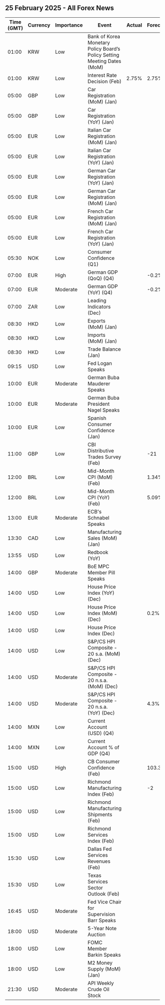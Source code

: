 ## 25 February 2025 - All Forex News

| Time (GMT) | Currency | Importance | Event | Actual | Forecast | Previous |
|------|----------|------------|-------|--------|----------|----------|
| 01:00 | KRW | Low | Bank of Korea Monetary Policy Board’s Policy Setting Meeting Dates (MoM) |  |  |  |
| 01:00 | KRW | Low | Interest Rate Decision (Feb) | 2.75% | 2.75% | 3.00% |
| 05:00 | GBP | Low | Car Registration (MoM) (Jan) |  |  | -8.3% |
| 05:00 | GBP | Low | Car Registration (YoY) (Jan) |  |  | -0.2% |
| 05:00 | EUR | Low | Italian Car Registration (MoM) (Jan) |  |  | -14.9% |
| 05:00 | EUR | Low | Italian Car Registration (YoY) (Jan) |  |  | -4.9% |
| 05:00 | EUR | Low | German Car Registration (YoY) (Jan) |  |  | -7.1% |
| 05:00 | EUR | Low | German Car Registration (MoM) (Jan) |  |  | -8.1% |
| 05:00 | EUR | Low | French Car Registration (MoM) (Jan) |  |  | 37.8% |
| 05:00 | EUR | Low | French Car Registration (YoY) (Jan) |  |  | 1.5% |
| 05:30 | NOK | Low | Consumer Confidence (Q1) |  |  | -14.40 |
| 07:00 | EUR | High | German GDP (QoQ) (Q4) |  | -0.2% | -0.2% |
| 07:00 | EUR | Moderate | German GDP (YoY) (Q4) |  | -0.2% | -0.2% |
| 07:00 | ZAR | Low | Leading Indicators (Dec) |  |  | 114.70% |
| 08:30 | HKD | Low | Exports (MoM) (Jan) |  |  | 5.2% |
| 08:30 | HKD | Low | Imports (MoM) (Jan) |  |  | -1.1% |
| 08:30 | HKD | Low | Trade Balance (Jan) |  |  | -34.5B |
| 09:15 | USD | Low | Fed Logan Speaks |  |  |  |
| 10:00 | EUR | Moderate | German Buba Mauderer Speaks |  |  |  |
| 10:00 | EUR | Moderate | German Buba President Nagel Speaks |  |  |  |
| 10:00 | EUR | Low | Spanish Consumer Confidence (Jan) |  |  | 85.0 |
| 11:00 | GBP | Low | CBI Distributive Trades Survey (Feb) |  | -21 | -24 |
| 12:00 | BRL | Low | Mid-Month CPI (MoM) (Feb) |  | 1.34% | 0.11% |
| 12:00 | BRL | Low | Mid-Month CPI (YoY) (Feb) |  | 5.09% | 4.50% |
| 13:00 | EUR | Moderate | ECB's Schnabel Speaks |  |  |  |
| 13:30 | CAD | Low | Manufacturing Sales (MoM) (Jan) |  |  | 0.3% |
| 13:55 | USD | Low | Redbook (YoY) |  |  | 6.3% |
| 14:00 | GBP | Moderate | BoE MPC Member Pill Speaks |  |  |  |
| 14:00 | USD | Low | House Price Index (YoY) (Dec) |  |  | 4.2% |
| 14:00 | USD | Low | House Price Index (MoM) (Dec) |  | 0.2% | 0.3% |
| 14:00 | USD | Low | House Price Index (Dec) |  |  | 433.4 |
| 14:00 | USD | Low | S&P/CS HPI Composite - 20 s.a. (MoM) (Dec) |  |  | 0.4% |
| 14:00 | USD | Moderate | S&P/CS HPI Composite - 20 n.s.a. (MoM) (Dec) |  |  | -0.1% |
| 14:00 | USD | Moderate | S&P/CS HPI Composite - 20 n.s.a. (YoY) (Dec) |  | 4.3% | 4.3% |
| 14:00 | MXN | Low | Current Account (USD) (Q4) |  |  | 733M |
| 14:00 | MXN | Low | Current Account % of GDP (Q4) |  |  | 0.20% |
| 15:00 | USD | High | CB Consumer Confidence (Feb) |  | 103.3 | 104.1 |
| 15:00 | USD | Low | Richmond Manufacturing Index (Feb) |  | -2 | -4 |
| 15:00 | USD | Low | Richmond Manufacturing Shipments (Feb) |  |  | -9 |
| 15:00 | USD | Low | Richmond Services Index (Feb) |  |  | 4 |
| 15:30 | USD | Low | Dallas Fed Services Revenues (Feb) |  |  | 5.7 |
| 15:30 | USD | Low | Texas Services Sector Outlook (Feb) |  |  | 7.4 |
| 16:45 | USD | Moderate | Fed Vice Chair for Supervision Barr Speaks |  |  |  |
| 18:00 | USD | Moderate | 5-Year Note Auction |  |  | 4.330% |
| 18:00 | USD | Low | FOMC Member Barkin Speaks |  |  |  |
| 18:00 | USD | Low | M2 Money Supply (MoM) (Jan) |  |  | 21.53T |
| 21:30 | USD | Moderate | API Weekly Crude Oil Stock |  |  | 3.339M |
